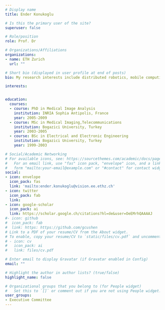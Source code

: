 ```yaml
---
# Display name
title: Ender Konukoglu

# Is this the primary user of the site?
superuser: false

# Role/position
role: Prof. Dr

# Organizations/Affiliations
organizations:
- name: ETH Zurich
  url: ""

# Short bio (displayed in user profile at end of posts)
bio: My research interests include distributed robotics, mobile computing and programmable matter.

interests:


education:
  courses:
  - course: PhD in Medical Image Analysis
    institution: INRIA Sophia Antipolis, France
    year: 2005-2009
  - course: MSc in Medical Imaging,Telecommunications
    institution: Bogazici University, Turkey
    year: 2003-2005
  - course: BSc in Electrical and Electronic Engineering
    institution: Bogazici University, Turkey
    year: 1999-2003

# Social/Academic Networking
# For available icons, see: https://sourcethemes.com/academic/docs/page-builder/#icons
#   For an email link, use "fas" icon pack, "envelope" icon, and a link in the
#   form "mailto:your-email@example.com" or "#contact" for contact widget.
social:
- icon: envelope
  icon_pack: fas
  link: 'mailto:ender.konukoglu@vision.ee.ethz.ch'
- icon: twitter
  icon_pack: fab
  link: 
- icon: google-scholar
  icon_pack: ai
  link: https://scholar.google.ch/citations?hl=de&user=OeEMrhQAAAAJ
#- icon: github
#  icon_pack: fab
#  link: https: https://github.com/gcushen
# Link to a PDF of your resume/CV from the About widget.
# To enable, copy your resume/CV to `static/files/cv.pdf` and uncomment the lines below.
# - icon: cv
#   icon_pack: ai
#   link: files/cv.pdf

# Enter email to display Gravatar (if Gravatar enabled in Config)
email: ""

# Highlight the author in author lists? (true/false)
highlight_name: false

# Organizational groups that you belong to (for People widget)
#   Set this to `[]` or comment out if you are not using People widget.
user_groups:
- Executive Committee
---
```




